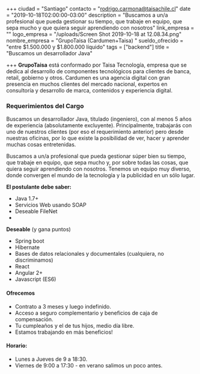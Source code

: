 +++
ciudad = "Santiago"
contacto = "rodrigo.carmona@taisachile.cl"
date = "2019-10-18T02:00:00-03:00"
description = "Buscamos a un/a profesional que pueda gestionar su tiempo, que trabaje en equipo, que sepa mucho y que quiera seguir aprendiendo con nosotros"
link_empresa = ""
logo_empresa = "/uploads/Screen Shot 2019-10-18 at 12.08.34.png"
nombre_empresa = "GrupoTaisa (Cardumen+Taisa) ​"
sueldo_ofrecido = "entre $1.500.000 y $1.800.000 líquido"
tags = ["backend"]
title = "Buscamos un desarrollador Java"

+++
**GrupoTaisa** está conformado por Taisa Tecnología, empresa que se dedica al desarrollo de componentes tecnológicos para clientes de banca, retail, gobierno y otros. Cardumen es una agencia digital con gran presencia en muchos clientes del mercado nacional, expertos en consultoría y desarrollo de marca, contenidos y experiencia digital.

### Requerimientos del Cargo

Buscamos un desarrollador Java, titulado (ingeniero), con al menos 5 años de experiencia (absolutamente excluyente). Principalmente, trabajarás con uno de nuestros clientes (por eso el requerimiento anterior) pero desde nuestras oficinas, por lo que existe la posibilidad de ver, hacer y aprender muchas cosas entretenidas.

Buscamos a un/a profesional que pueda gestionar súper bien su tiempo, que trabaje en equipo, que sepa mucho y, por sobre todas las cosas, que quiera seguir aprendiendo con nosotros. Tenemos un equipo muy diverso, donde convergen el mundo de la tecnología y la publicidad en un sólo lugar.

**El postulante debe saber:**

* Java 1.7+
* Servicios Web usando SOAP
* Deseable FileNet
* 

**Deseable** (y gana puntos)

* Spring boot
* Hibernate
* Bases de datos relacionales y documentales (cualquiera, no discriminamos)
* React
* Angular 2+
* Javascript (ES6)

#### Ofrecemos

* Contrato a 3 meses y luego indefinido.
* Acceso a seguro complementario y beneficios de caja de compensación.
* Tu cumpleaños y el de tus hijos, medio día libre.
* Estamos trabajando en más beneficios!

#### Horario: 

* Lunes a Jueves de 9 a 18:30.
* Viernes de 9:00 a 17:30 - en verano salimos un poco antes.